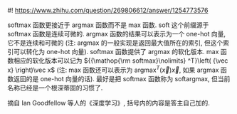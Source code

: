 #! https://www.zhihu.com/question/269806612/answer/1254773576

[comment]: <> (Answer URL: https://www.zhihu.com/question/269806612/answer/1254773576)
[comment]: <> (Question Title: softmax函数为什么叫softmax呢？)
[comment]: <> (Author Name: 采石工)
[comment]: <> (Create Time: 2020-05-30 14:17:22)

softmax 函数更接近于 argmax 函数而不是 max 函数. soft 这个前缀源于 softmax 函数是连续可微的. argmax 函数的结果可以表示为一个 one-hot 向量, 它不是连续和可微的 (注: argmax 的一般实现是返回最大值所在的索引, 但这个索引可以转化为 one-hot 向量). softmax 函数提供了 argmax 的软化版本. max 函数相应的软化版本可以记为  ${{\mathop{\rm softmax}\nolimits} ^T}\left( {\vec x} \right)\vec x$  (注: max 函数还可以表示为 $\mathrm{argmax} ^{T}\left( {\vec x} \right)\vec x$, 如果 argmax 函数返回的是 one-hot 向量的话). 最好是把 softmax 函数称为 softargmax, 但当前名称已经是一个根深蒂固的习惯了.

摘自 Ian Goodfellow 等人的《深度学习》, 括号内的内容是答主自己加的.

